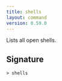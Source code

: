 ```yaml
---
title: shells
layout: command
version: 0.59.0
---
```


Lists all open shells.

## Signature

```> shells ```

